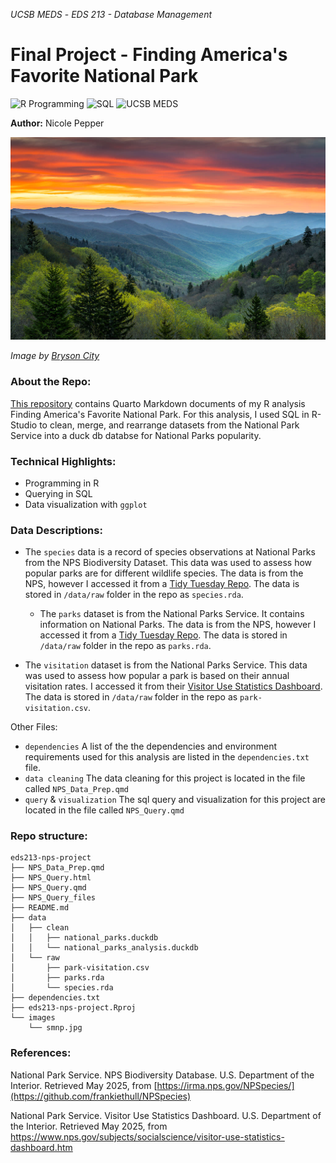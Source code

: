 *UCSB MEDS* - *EDS 213 - Database Management*


# Final Project - Finding America's Favorite National Park

![R Programming](https://img.shields.io/badge/R_Programming-cornflowerblue?style=for-the-badge&logo=R) ![SQL](https://img.shields.io/badge/SQL-purple?style=for-the-badge)  ![UCSB MEDS](https://img.shields.io/badge/UCSB%20MEDS-blue?style=for-the-badge) 

**Author:** Nicole Pepper

<div style="text-align: left;">
  <img src="https://github.com/nicolelpepper/eds213-nps-project/blob/main/images/smnp.jpg" alt="Image" width="900">

*Image by [Bryson City]([https://unsplash.com/photos/aerial-photography-of-white-frames-on-top-of-water-eUfnha6ev9g](https://www.google.com/url?sa=i&url=https%3A%2F%2Fwww.explorebrysoncity.com%2Fthings-to-do%2Fgreat-smoky-mountains-national-park%2F&psig=AOvVaw3q7BvdR_njsJ5BcTdUlWuo&ust=1747442266861000&source=images&cd=vfe&opi=89978449&ved=0CBQQjRxqFwoTCLC6mO7fpo0DFQAAAAAdAAAAABAE))*

### About the Repo:

[This repository](https://github.com/nicolelpepper/eds213-nps-project) contains Quarto Markdown documents of my R analysis Finding America's Favorite National Park. For this analysis, I used SQL in R-Studio to clean, merge, and rearrange datasets from the National Park Service into a duck db databse for National Parks popularity.

### Technical Highlights:
- Programming in R
-  Querying in SQL
- Data visualization with `ggplot`

### Data Descriptions:

- The `species` data is a record of species observations at National Parks from the NPS Biodiversity Dataset. This data was used to assess how popular parks are for different wildlife species. The data is from the NPS, however I accessed it from a [Tidy Tuesday Repo](https://github.com/frankiethull/NPSpecies). The data is stored in `/data/raw` folder in the repo as `species.rda`.
  
  - The `parks` dataset is from the National Parks Service. It contains information on National Parks. The data is from the NPS, however I accessed it from a [Tidy Tuesday Repo](https://github.com/frankiethull/NPSpecies). The data is stored in `/data/raw` folder in the repo as `parks.rda`.
    
- The `visitation` dataset is from the National Parks Service. This data was used to assess how popular a park is based on their annual visitation rates. I accessed it from their [Visitor Use Statistics Dashboard](https://www.nps.gov/subjects/socialscience/visitor-use-statistics-dashboard.htm). The data is stored in `/data/raw` folder in the repo as `park-visitation.csv`.

Other Files:
- `dependencies` A list of the the dependencies and environment requirements used for this analysis are listed in the `dependencies.txt` file.
- `data cleaning` The data cleaning for this project is located in the file called `NPS_Data_Prep.qmd`
- `query` & `visualization` The sql query and visualization for this project are located in the file called `NPS_Query.qmd`

### Repo structure:

```
eds213-nps-project
├── NPS_Data_Prep.qmd
├── NPS_Query.html
├── NPS_Query.qmd
├── NPS_Query_files
├── README.md
├── data
│   ├── clean
│   │   ├── national_parks.duckdb
│   │   └── national_parks_analysis.duckdb
│   └── raw
│       ├── park-visitation.csv
│       ├── parks.rda
│       └── species.rda
├── dependencies.txt
├── eds213-nps-project.Rproj
└── images
    └── smnp.jpg
```

### References:
National Park Service. NPS Biodiversity Database. U.S. Department of the Interior. Retrieved May 2025, from [https://irma.nps.gov/NPSpecies/](https://github.com/frankiethull/NPSpecies)

National Park Service. Visitor Use Statistics Dashboard. U.S. Department of the Interior. Retrieved May 2025, from https://www.nps.gov/subjects/socialscience/visitor-use-statistics-dashboard.htm

